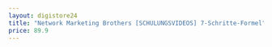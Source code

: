 ```yaml
---
layout: digistore24
title: "Network Marketing Brothers [SCHULUNGSVIDEOS] 7-Schritte-Formel"
price: 89.9
---
```

